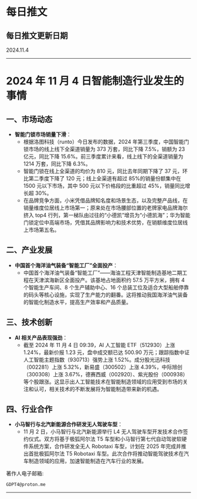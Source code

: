 # 每日推文

## 每日推文更新日期

2024.11.4

----------------------

# 2024 年 11 月 4 日智能制造行业发生的事情

## 一、市场动态
- **智能门锁市场销量下滑**：
    - 根据洛图科技（runto）今日发布的数据，2024 年第三季度，中国智能门锁市场的线上线下全渠道销量为 373 万套，同比下降 7.5%，销额为 23 亿元，同比下降 15.6%。前三季度累计来看，线上线下的全渠道销量为 1214 万套，同比下降 6.3%。
    - 智能门锁在线上全渠道的均价为 810 元，同比去年同期下降了 37 元，环比第二季度下降了 120 元；线上全渠道有超过 85%的销量份额集中在 1500 元以下市场，其中 500 元以下价格段的比重超过 45%，销量同比增长超 30%。
    - 在品牌竞争方面，小米凭借品牌知名度和场景生态，以及完整产品线，在销量维度位居线上市场第一；原来处在市场腰部位置的老牌家电品牌海尔挤入 top4 行列，第一梯队由过往的“小德凯”增员为“小德凯海”；华为智能门锁定位中高端市场，凭借其品牌影响力和技术优势，在销额维度位居线上市场第五名。

## 二、产业发展
- **中国首个海洋油气装备“智能工厂”全面投产**：
    - 中国首个海洋油气装备“智能工厂”——海油工程天津智能制造基地二期工程在天津滨海新区全面投产。该基地占地面积约 57.5 万平方米，拥有 4 个智能生产车间、8 个生产辅助中心、16 个总装工位及适合大型船舶停靠的码头等核心设施，实现了生产能力的翻番。这将推动我国海洋油气装备的智能化制造水平，提高生产效率和产品质量。

## 三、技术创新
- **AI 相关产品表现强劲**：
    - 截至 2024 年 11 月 4 日 09:39，AI 人工智能 ETF（512930）上涨 1.24%，最新价报 1.23 元，盘中成交额已达 500.90 万元；跟踪指数中证人工智能主题指数（930713）强势上涨 1.52%。成分股光迅科技（002281）上涨 5.32%，新易盛（300502）上涨 4.39%，中际旭创（300308）上涨 3.67%，德赛西威（002920）、紫光股份（000938）等个股跟涨。这显示出人工智能技术在智能制造领域的应用受到市场的关注和认可，相关技术的不断发展将为智能制造带来新的机遇。

## 四、行业合作
- **小马智行与北汽新能源合作研发无人驾驶车型**：
    - 11 月 2 日，小马智行与北汽新能源举行 L4 无人驾驶车型开发技术合作签约仪式。双方将基于极狐阿尔法 T5 车型和小马智行第七代自动驾驶软硬件系统方案，合作研发全无人 Robotaxi 车型，计划在 2025 年完成并推出首批极狐阿尔法 T5 Robotaxi 车型。此次合作将推动智能驾驶技术在汽车制造领域的应用，加速智能制造在汽车行业的发展。

著作人电子邮箱:

    GDPT4@proton.me

----------------------